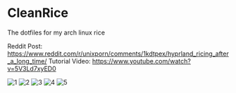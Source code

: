 # CleanRice
The dotfiles for my arch linux rice

Reddit Post: https://www.reddit.com/r/unixporn/comments/1kdtpex/hyprland_ricing_after_a_long_time/
Tutorial Video: https://www.youtube.com/watch?v=5V3Ld7xyED0

![1](https://github.com/user-attachments/assets/4b5ca6ed-fb63-4d07-85a2-4c36c835552e)
![2](https://github.com/user-attachments/assets/34b1e817-63f5-4b5c-9366-f85d24fd98ea)
![3](https://github.com/user-attachments/assets/95c361f5-9c10-4ce1-862c-7cd6a55f9b85)
![4](https://github.com/user-attachments/assets/4cb5b683-d3c6-48c6-b15b-69b6c9cbe33f)
![5](https://github.com/user-attachments/assets/4bfde313-7992-47ce-8124-aa8f8a5c334f)

